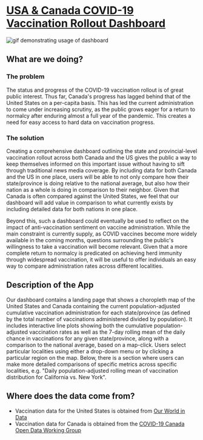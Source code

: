 # [USA & Canada COVID-19 Vaccination Rollout Dashboard](https://covid-vaccine-dashboard.herokuapp.com)

![gif demonstrating usage of dashboard](dashboard.gif)

## What are we doing?
### The problem
The status and progress of the COVID-19 vaccination rollout is of great public interest. Thus far, Canada's progress has lagged behind that of the United States on a per-capita basis. This has led the current administration to come under increasing scrutiny, as the public grows eager for a return to normalcy after enduring almost a full year of the pandemic. This creates a need for easy access to hard data on vaccination progress.

### The solution
Creating a comprehensive dashboard outlining the state and provincial-level vaccination rollout across both Canada and the US gives the public a way to keep themselves informed on this important issue without having to sift through traditional news media coverage. By including data for both Canada and the US in one place, users will be able to not only compare how their state/province is doing relative to the national average, but also how their nation as a whole is doing in comparison to their neighbor. Given that Canada is often compared against the United States, we feel that our dashboard will add value in comparison to what currently exists by including detailed data for both nations in one place.

Beyond this, such a dashboard could eventually be used to reflect on the impact of anti-vaccination sentiment on vaccine administration. While the main constraint is currently supply, as COVID vaccines become more widely available in the coming months, questions surrounding the public's willingness to take a vaccination will become relevant. Given that a more complete return to normalcy is predicated on achieving herd immunity through widespread vaccination, it will be useful to offer individuals an easy way to compare administration rates across different localities.

## Description of the App
Our dashboard contains a landing page that shows a choropleth map of the United States and Canada containing the current population-adjusted cumulative vaccination administration for each state/province (as defined by the total number of vaccinations administered divided by population). It includes interactive line plots showing both the cumulative population-adjusted vaccination rates as well as the 7-day rolling mean of the daily chance in vaccinations for any given state/province, along with a comparison to the national average, based on a map-click. Users select particular localities using either a drop-down menu or by clicking a particular region on the map. Below, there is a section where users can make more detailed comparisons of specific metrics across specific localities, e.g. "Daily population-adjusted rolling mean of vaccination distribution for California vs. New York".

## Where does the data come from?
- Vaccination data for the United States is obtained from [Our World in Data](https://github.com/owid/covid-19-data/tree/master/public/data/vaccinations)
- Vaccination data for Canada is obtained from the [COVID-19 Canada Open Data Working Group](https://github.com/ccodwg/Covid19Canada/)
